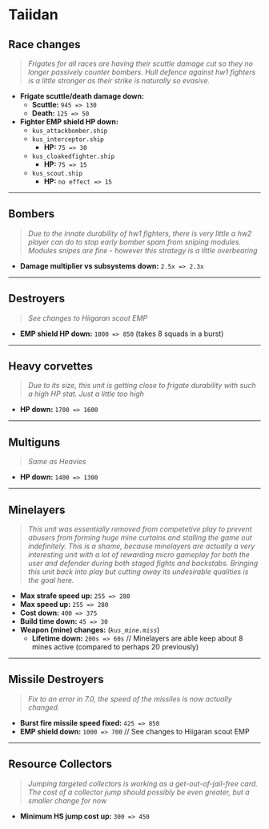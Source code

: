 # Taiidan

## Race changes
> *Frigates for all races are having their scuttle damage cut so they no longer passively counter bombers. Hull defence against hw1 fighters is a little stronger as their strike is naturally so evasive.*
* **Frigate scuttle/death damage down:**
  * **Scuttle:** `945 => 130`
  * **Death:** `125 => 50`
* **Fighter EMP shield HP down:**
  * `kus_attackbomber.ship`
  * `kus_interceptor.ship`
    * **HP:** `75 => 30`
  * `kus_cloakedfighter.ship`
    * **HP:** `75 => 15`
  * `kus_scout.ship`
    * **HP:** `no effect => 15`

---

## Bombers
> *Due to the innate durability of hw1 fighters, there is very little a hw2 player can do to stop early bomber spam from sniping modules. Modules snipes are fine - however this strategy is a little overbearing*
* **Damage multiplier vs subsystems down:** `2.5x => 2.3x`

---

## Destroyers
> *See changes to Hiigaran scout EMP*
* **EMP shield HP down:** `1000 => 850` (takes 8 squads in a burst)

---

## Heavy corvettes
> *Due to its size, this unit is getting close to frigate durability with such a high HP stat. Just a little too high*
* **HP down:** `1700 => 1600`

---

## Multiguns
> *Same as Heavies*
* **HP down:** `1400 => 1300`

---

## Minelayers
> *This unit was essentially removed from competetive play to prevent abusers from forming huge mine curtains and stalling the game out indefinitely. This is a shame, because minelayers are actually a very interesting unit with a lot of rewarding micro gameplay for both the user and defender during both staged fights and backstabs. Bringing this unit back into play but cutting away its undesirable qualities is the goal here.*
* **Max strafe speed up:** `255 => 280`
* **Max speed up:** `255 => 280`
* **Cost down:** `400 => 375`
* **Build time down:** `45 => 30`
* **Weapon (mine) changes:** (*`kus_mine.miss`*)
  * **Lifetime down:** `200s => 60s` // Minelayers are able keep about 8 mines active (compared to perhaps 20 previously)

---

## Missile Destroyers
> *Fix to an error in 7.0, the speed of the missiles is now actually changed.*
* **Burst fire missile speed fixed:** `425 => 850`
* **EMP shield down:** `1000 => 700` // See changes to Hiigaran scout EMP

---

## Resource Collectors
> *Jumping targeted collectors is working as a get-out-of-jail-free card. The cost of a collector jump should possibly be even greater, but a smaller change for now*
* **Minimum HS jump cost up:** `300 => 450`